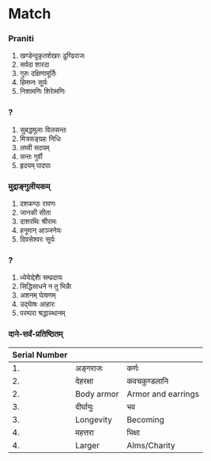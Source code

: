 # Match
### Praniti
1.	खण्डेन्दुकृतशेखरः	ढुण्ढिराजः
2.	सर्वदा	शारदा
3.	गुरुः	दक्षिणामूर्तिः
4.	हिमघ्नः	सूर्यः
5.	निशामणिः	शिराेमणिः
### ?
1.	सुबद्धमूलाः	विलसन्तः
2.	मित्रसङ्ग्रहः	निधिः
3.	लघ्वी	सदयम्
4.	सन्तः	गुर्वी
5.	हृदयम्	पादपाः

### मुद्राङ्गुलीयकम्
1.	दशकण्ठः	रावणः
2.	जानकी	सीता
3.	दाशरथिः	श्रीरामः
4.	हनूमान्	आञ्जनेयः
5.	दिवसेश्वरः	सूर्यः

### ?
1.	ध्येयाेद्देशाै	सम्प्रदायः
2.	सिद्धिसाधने	न तु भिन्नाै
3.	अशनम्	घाेषणम्
4.	उद्घाेषः	आहारः
5.	परम्परा	श्रद्धास्थानम्

### दाने-सर्वं-प्रतिष्ठितम्
|Serial Number|||
|-|-|-|
|1.|	अङ्गराजः|	कर्णः|
|2.|	देहरक्षा|	कवचकुण्डलानि|
|2.| Body armor| Armor and earrings |
|3.|	दीर्घायुः|	भव|
|3.|	Longevity|	Becoming|
|4.|	महत्तरा|	भिक्षा|
|4.|	Larger|	Alms/Charity |
